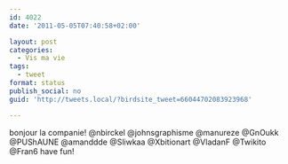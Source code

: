 ```yaml
---
id: 4022
date: '2011-05-05T07:40:58+02:00'

layout: post
categories:
  - Vis ma vie
tags:
  - tweet
format: status
publish_social: no
guid: 'http://tweets.local/?birdsite_tweet=66044702083923968'

---
```


bonjour la companie! @nbirckel @johnsgraphisme @manureze @GnOukk @PUShAUNE @amanddde @Sliwkaa @Xbitionart @VladanF @Twikito @Fran6 have fun!